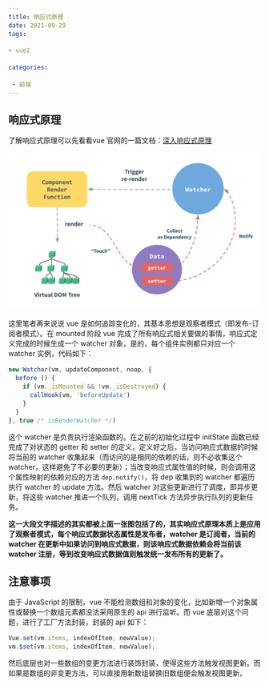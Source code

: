 ```yaml
---
title: 响应式原理
date: 2021-09-29
tags: 

- vue2

categories:

 - 前端
---
```


## 响应式原理

了解响应式原理可以先看看vue 官网的一篇文档：[深入响应式原理](https://cn.vuejs.org/v2/guide/reactivity.html)

![reactivity](./reactivity.png)

这里笔者再来说说 vue 是如何追踪变化的，其基本思想是观察者模式（即发布-订阅者模式）。在 mounted 阶段 vue 完成了所有响应式相关要做的事情，响应式定义完成的时候生成一个 watcher 对象，是的，每个组件实例都只对应一个 watcher 实例，代码如下：

```js
new Watcher(vm, updateComponent, noop, {
  before () {
    if (vm._isMounted && !vm._isDestroyed) {
      callHook(vm, 'beforeUpdate')
    }
  }
}, true /* isRenderWatcher */)
```

这个 watcher 是负责执行渲染函数的。在之前的初始化过程中 initState 函数已经完成了对状态的 getter 和 setter 的定义，定义好之后，当访问响应式数据的时候将当前的 watcher 收集起来（而访问的是相同的依赖的话，则不必收集这个 watcher，这样避免了不必要的更新）；当改变响应式属性值的时候，则会调用这个属性映射的依赖对应的方法 `dep.notify()`，将 dep 收集到的 watcher 都遍历执行 watcher 的 update 方法。然后 watcher 对这些更新进行了调度，即异步更新，将这些 watcher 推进一个队列，调用 nextTick 方法异步执行队列的更新任务。

**这一大段文字描述的其实都被上面一张图包括了的，其实响应式原理本质上是应用了观察者模式，每个响应式数据状态属性是发布者，watcher 是订阅者，当前的 watcher 在更新中如果访问到响应式数据，则该响应式数据依赖会将当前该 watcher 注册，等到改变响应式数据值则触发统一发布所有的更新了。**



## 注意事项

由于 JavaScript 的限制，vue 不能检测数组和对象的变化，比如新增一个对象属性或替换一个数组元素都没法采用原生的 api 进行监听。而 vue 底层对这个问题，进行了工厂方法封装，封装的 api 如下：

```js
Vue.set(vm.items, indexOfItem, newValue);
vm.$set(vm.items, indexOfItem, newValue);
```

然后底层也对一些数组的变更方法进行装饰封装，使得这些方法触发视图更新。而如果是数组的非变更方法，可以直接用新数组替换旧数组便会触发视图更新。







